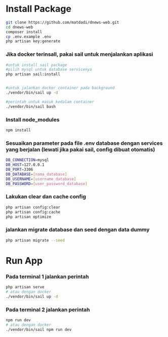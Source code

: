 # Install Package

```bash
git clone https://github.com/matdadi/dnews-web.git 
cd dnews-web
composer install
cp .env.example .env
php artisan key:generate
```

### Jika docker terinsall, pakai sail untuk menjalankan aplikasi

```bash
#untuk install sail package
#pilih mysql untuk database servicenya
php artisan sail:install


#untuk jalankan docker container pada background
./vendor/bin/sail up -d

#perintah untuk masuk kedalam container
./vendor/bin/sail bash
```

### Install node_modules

```bash
npm install
```

### Sesuaikan parameter pada file .env database dengan services yang berjalan (lewati jika pakai sail, config dibuat otomatis)

```bash
DB_CONNECTION=mysql
DB_HOST=127.0.0.1
DB_PORT=3306
DB_DATABASE=[nama_database]
DB_USERNAME=[username_database]
DB_PASSWORD=[user_password_database]
```

### Lakukan clear dan cache config

```bash
php artisan config:clear
php artisan config:cache
php artisan optimize
```

### jalankan migrate database dan seed dengan data dummy

```bash
php artisan migrate --seed
```

# Run App

### Pada terminal 1 jalankan perintah

```bash
php artisan serve
# atau dengan docker
./vendor/bin/sail up -d
```

### Pada terminal 2 jalankan perintah

```bash
npm run dev
# atau dengan docker
./vendor/bin/sail npm run dev
```
